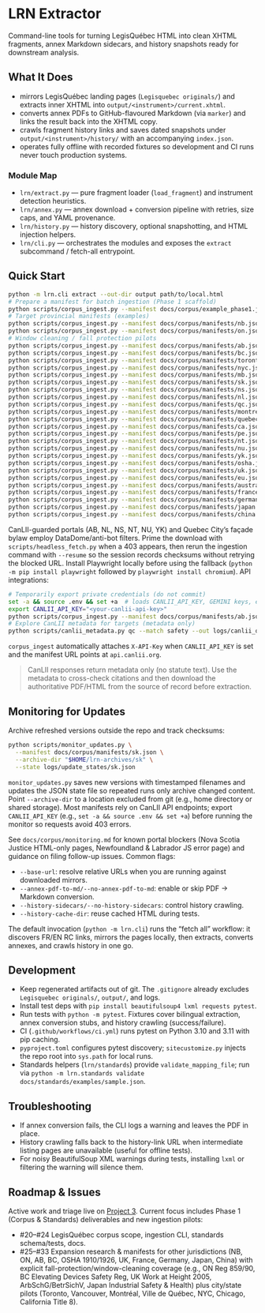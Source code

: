 # LRN Extractor

Command-line tools for turning LegisQuébec HTML into clean XHTML fragments, annex Markdown sidecars, and history snapshots ready for downstream analysis.

## What It Does
- mirrors LegisQuébec landing pages (`Legisquebec originals/`) and extracts inner XHTML into `output/<instrument>/current.xhtml`.
- converts annex PDFs to GitHub-flavoured Markdown (via `marker`) and links the result back into the XHTML copy.
- crawls fragment history links and saves dated snapshots under `output/<instrument>/history/` with an accompanying `index.json`.
- operates fully offline with recorded fixtures so development and CI runs never touch production systems.

### Module Map
- `lrn/extract.py` — pure fragment loader (`load_fragment`) and instrument detection heuristics.
- `lrn/annex.py` — annex download + conversion pipeline with retries, size caps, and YAML provenance.
- `lrn/history.py` — history discovery, optional snapshotting, and HTML injection helpers.
- `lrn/cli.py` — orchestrates the modules and exposes the `extract` subcommand / fetch-all entrypoint.

## Quick Start
```bash
python -m lrn.cli extract --out-dir output path/to/local.html
# Prepare a manifest for batch ingestion (Phase 1 scaffold)
python scripts/corpus_ingest.py --manifest docs/corpus/example_phase1.json --out-dir logs/ingestion/demo
# Target provincial manifests (examples)
python scripts/corpus_ingest.py --manifest docs/corpus/manifests/nb.json --out-dir output_nb --log-dir logs/ingestion
python scripts/corpus_ingest.py --manifest docs/corpus/manifests/on.json --out-dir output_on --log-dir logs/ingestion --retries 2
# Window cleaning / fall protection pilots
python scripts/corpus_ingest.py --manifest docs/corpus/manifests/ab.json --out-dir output_ab --log-dir logs/ingestion
python scripts/corpus_ingest.py --manifest docs/corpus/manifests/bc.json --out-dir output_bc --log-dir logs/ingestion
python scripts/corpus_ingest.py --manifest docs/corpus/manifests/toronto.json --out-dir output_toronto --log-dir logs/ingestion
python scripts/corpus_ingest.py --manifest docs/corpus/manifests/nyc.json --out-dir output_nyc --log-dir logs/ingestion
python scripts/corpus_ingest.py --manifest docs/corpus/manifests/mb.json --out-dir output_mb --log-dir logs/ingestion
python scripts/corpus_ingest.py --manifest docs/corpus/manifests/sk.json --out-dir output_sk --log-dir logs/ingestion
python scripts/corpus_ingest.py --manifest docs/corpus/manifests/ns.json --out-dir output_ns --log-dir logs/ingestion
python scripts/corpus_ingest.py --manifest docs/corpus/manifests/nl.json --out-dir output_nl --log-dir logs/ingestion
python scripts/corpus_ingest.py --manifest docs/corpus/manifests/qc.json --out-dir output_qc --log-dir logs/ingestion
python scripts/corpus_ingest.py --manifest docs/corpus/manifests/montreal.json --out-dir output_montreal --log-dir logs/ingestion
python scripts/corpus_ingest.py --manifest docs/corpus/manifests/quebec_city.json --out-dir output_quebec_city --log-dir logs/ingestion --resume
python scripts/corpus_ingest.py --manifest docs/corpus/manifests/ca.json --out-dir output_ca --log-dir logs/ingestion
python scripts/corpus_ingest.py --manifest docs/corpus/manifests/pe.json --out-dir output_pe --log-dir logs/ingestion
python scripts/corpus_ingest.py --manifest docs/corpus/manifests/nt.json --out-dir output_nt --log-dir logs/ingestion
python scripts/corpus_ingest.py --manifest docs/corpus/manifests/nu.json --out-dir output_nu --log-dir logs/ingestion
python scripts/corpus_ingest.py --manifest docs/corpus/manifests/yk.json --out-dir output_yk --log-dir logs/ingestion
python scripts/corpus_ingest.py --manifest docs/corpus/manifests/osha.json --out-dir output_osha --log-dir logs/ingestion
python scripts/corpus_ingest.py --manifest docs/corpus/manifests/uk.json --out-dir output_uk --log-dir logs/ingestion
python scripts/corpus_ingest.py --manifest docs/corpus/manifests/eu.json --out-dir output_eu --log-dir logs/ingestion
python scripts/corpus_ingest.py --manifest docs/corpus/manifests/australia.json --out-dir output_au --log-dir logs/ingestion
python scripts/corpus_ingest.py --manifest docs/corpus/manifests/france.json --out-dir output_fr --log-dir logs/ingestion --resume
python scripts/corpus_ingest.py --manifest docs/corpus/manifests/germany.json --out-dir output_de --log-dir logs/ingestion
python scripts/corpus_ingest.py --manifest docs/corpus/manifests/japan.json --out-dir output_jp --log-dir logs/ingestion --resume
python scripts/corpus_ingest.py --manifest docs/corpus/manifests/china.json --out-dir output_cn --log-dir logs/ingestion --resume
```
CanLII-guarded portals (AB, NL, NS, NT, NU, YK) and Quebec City’s façade bylaw
employ DataDome/anti-bot filters. Prime the download with
`scripts/headless_fetch.py` when a 403 appears, then rerun the ingestion command
with `--resume` so the session records checksums without retrying the blocked
URL. Install Playwright locally before using the fallback (`python -m pip install
playwright` followed by `playwright install chromium`).
API integrations:

```bash
# Temporarily export private credentials (do not commit)
set -a && source .env && set +a  # loads CANLII_API_KEY, GEMINI keys, etc.
export CANLII_API_KEY="<your-canlii-api-key>"
python scripts/corpus_ingest.py --manifest docs/corpus/manifests/ab.json --out-dir output_ab --log-dir logs/ingestion --resume
# Explore CanLII metadata for targets (metadata only)
python scripts/canlii_metadata.py qc --match safety --out logs/canlii_qc.json
```
`corpus_ingest` automatically attaches `X-API-Key` when `CANLII_API_KEY` is set and the manifest URL points at `api.canlii.org`.

> CanLII responses return metadata only (no statute text). Use the metadata to cross-check citations and then download the authoritative PDF/HTML from the source of record before extraction.

## Monitoring for Updates
Archive refreshed versions outside the repo and track checksums:

```bash
python scripts/monitor_updates.py \
  --manifest docs/corpus/manifests/sk.json \
  --archive-dir "$HOME/lrn-archives/sk" \
  --state logs/update_states/sk.json
```

`monitor_updates.py` saves new versions with timestamped filenames and updates the JSON state file so repeated runs only archive changed content. Point `--archive-dir` to a location excluded from git (e.g., home directory or shared storage).
Most manifests rely on CanLII API endpoints; export `CANLII_API_KEY` (e.g.,
`set -a && source .env && set +a`) before running the monitor so requests avoid
403 errors.

See `docs/corpus/monitoring.md` for known portal blockers (Nova Scotia Justice HTML-only pages, Newfoundland & Labrador JS error page) and guidance on filing follow-up issues.
Common flags:
- `--base-url`: resolve relative URLs when you are running against downloaded mirrors.
- `--annex-pdf-to-md/--no-annex-pdf-to-md`: enable or skip PDF → Markdown conversion.
- `--history-sidecars/--no-history-sidecars`: control history crawling.
- `--history-cache-dir`: reuse cached HTML during tests.

The default invocation (`python -m lrn.cli`) runs the “fetch all” workflow: it discovers FR/EN RC links, mirrors the pages locally, then extracts, converts annexes, and crawls history in one go.

## Development
- Keep regenerated artifacts out of git. The `.gitignore` already excludes `Legisquebec originals/`, `output/`, and logs.
- Install test deps with `pip install beautifulsoup4 lxml requests pytest`.
- Run tests with `python -m pytest`. Fixtures cover bilingual extraction, annex conversion stubs, and history crawling (success/failure).
- CI (`.github/workflows/ci.yml`) runs pytest on Python 3.10 and 3.11 with pip caching.
- `pyproject.toml` configures pytest discovery; `sitecustomize.py` injects the repo root into `sys.path` for local runs.
- Standards helpers (`lrn/standards`) provide `validate_mapping_file`; run via `python -m lrn.standards validate docs/standards/examples/sample.json`.

## Troubleshooting
- If annex conversion fails, the CLI logs a warning and leaves the PDF in place.
- History crawling falls back to the history-link URL when intermediate listing pages are unavailable (useful for offline tests).
- For noisy BeautifulSoup XML warnings during tests, installing `lxml` or filtering the warning will silence them.

## Roadmap & Issues
Active work and triage live on [Project 3](https://github.com/users/g0udurix/projects/3). Current focus includes Phase 1 (Corpus & Standards) deliverables and new ingestion pilots:

- #20–#24 LegisQuébec corpus scope, ingestion CLI, standards schema/tests, docs.
- #25–#33 Expansion research & manifests for other jurisdictions (NB, ON, AB, BC, OSHA 1910/1926, UK, France, Germany, Japan, China) with explicit fall-protection/window-cleaning coverage (e.g., ON Reg 859/90, BC Elevating Devices Safety Reg, UK Work at Height 2005, ArbSchG/BetrSichV, Japan Industrial Safety & Health) plus city/state pilots (Toronto, Vancouver, Montréal, Ville de Québec, NYC, Chicago, California Title 8).
